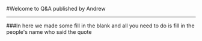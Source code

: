 #Welcome to Q&A published by Andrew
<hr>
###In here we made some fill in the blank and all you need to do is fill in the people's name who said the quote

